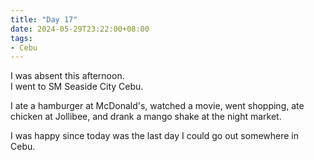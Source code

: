 ```yaml
---
title: "Day 17"
date: 2024-05-29T23:22:00+08:00
tags:
- Cebu
---
```


I was absent this afternoon.  
I went to SM Seaside City Cebu.

I ate a hamburger at McDonald's, watched a movie, went shopping, ate chicken at Jollibee, and drank a mango shake at the night market.

I was happy since today was the last day I could go out somewhere in Cebu.